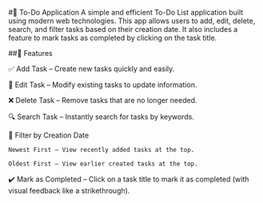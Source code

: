 #📝 To-Do Application
A simple and efficient To-Do List application built using modern web technologies. This app allows users to add, edit, delete, search, and filter tasks based on their creation date. It also includes a feature to mark tasks as completed by clicking on the task title.

##🚀 Features

✅ Add Task – Create new tasks quickly and easily.

📝 Edit Task – Modify existing tasks to update information.

❌ Delete Task – Remove tasks that are no longer needed.

🔍 Search Task – Instantly search for tasks by keywords.

📅 Filter by Creation Date

    Newest First – View recently added tasks at the top.

    Oldest First – View earlier created tasks at the top.

✔️ Mark as Completed – Click on a task title to mark it as completed (with visual feedback like a strikethrough).
